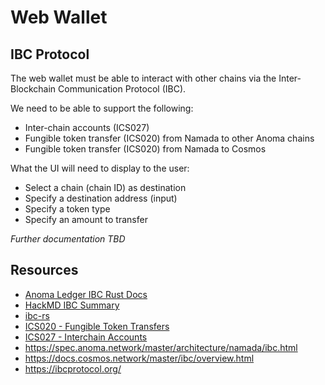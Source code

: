 # Web Wallet

## IBC Protocol

The web wallet must be able to interact with other chains via the Inter-Blockchain Communication Protocol (IBC).

We need to be able to support the following:

- Inter-chain accounts (ICS027)
- Fungible token transfer (ICS020) from Namada to other Anoma chains
- Fungible token transfer (ICS020) from Namada to Cosmos

What the UI will need to display to the user:

- Select a chain (chain ID) as destination
- Specify a destination address (input)
- Specify a token type
- Specify an amount to transfer

_Further documentation TBD_

## Resources

- [Anoma Ledger IBC Rust Docs](https://docs.anoma.network/master/rustdoc/anoma/ledger/ibc/)
- [HackMD IBC Summary](https://hackmd.io/H2yGO3IQRLiWCPWwQQdVow)
- [ibc-rs](https://github.com/informalsystems/ibc-rs/)
- [ICS020 - Fungible Token Transfers](https://github.com/cosmos/ibc/blob/master/spec/app/ics-020-fungible-token-transfer/README.md)
- [ICS027 - Interchain Accounts](https://github.com/cosmos/ibc/tree/master/spec/app/ics-027-interchain-accounts)
- https://spec.anoma.network/master/architecture/namada/ibc.html
- https://docs.cosmos.network/master/ibc/overview.html
- https://ibcprotocol.org/
